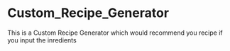 # Custom_Recipe_Generator
This is a Custom Recipe Generator which would recommend you recipe if you input the inredients 

